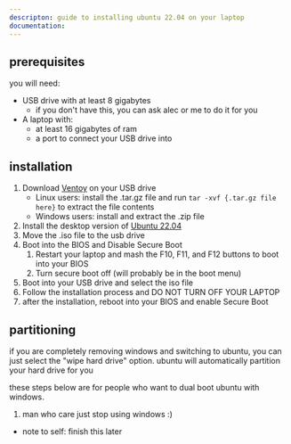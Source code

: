 ```yaml
---
descripton: guide to installing ubuntu 22.04 on your laptop
documentation: 
---
```

## prerequisites
you will need:

- USB drive with at least 8 gigabytes
  - if you don't have this, you can ask alec or me to do it for you
- A laptop with:
	- at least 16 gigabytes of ram
	- a port to connect your USB drive into

## installation
1. Download [Ventoy](https://www.ventoy.net/en/download.html) on your USB drive
	- Linux users: install the .tar.gz file and run `tar -xvf {.tar.gz file here}` to extract the file contents
	- Windows users: install and extract the .zip file
2. Install the desktop version of [Ubuntu 22.04](https://releases.ubuntu.com/jammy/)
3. Move the .iso file to the usb drive
4. Boot into the BIOS and Disable Secure Boot
	1.  Restart your laptop and mash the F10, F11, and F12 buttons to boot into your BIOS
	2. Turn secure boot off (will probably be in the boot menu)
5. Boot into your USB drive and select the iso file
6. Follow the installation process and DO NOT TURN OFF YOUR LAPTOP
7. after the installation, reboot into your BIOS and enable Secure Boot

## partitioning
if you are completely removing windows and switching to ubuntu, you can just select the "wipe hard drive" option. ubuntu will automatically partition your hard drive for you

these steps below are for people who want to dual boot ubuntu with windows.

1. man who care just stop using windows :)
* note to self: finish this later
